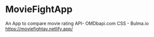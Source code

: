 # MovieFightApp
An App to compare movie rating
API- OMDbapi.com 
CSS - Bulma.io
https://moviefightay.netlify.app/
